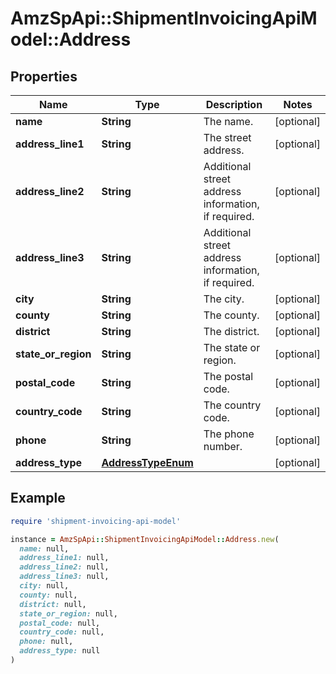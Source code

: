 # AmzSpApi::ShipmentInvoicingApiModel::Address

## Properties

| Name | Type | Description | Notes |
| ---- | ---- | ----------- | ----- |
| **name** | **String** | The name. | [optional] |
| **address_line1** | **String** | The street address. | [optional] |
| **address_line2** | **String** | Additional street address information, if required. | [optional] |
| **address_line3** | **String** | Additional street address information, if required. | [optional] |
| **city** | **String** | The city. | [optional] |
| **county** | **String** | The county. | [optional] |
| **district** | **String** | The district. | [optional] |
| **state_or_region** | **String** | The state or region. | [optional] |
| **postal_code** | **String** | The postal code. | [optional] |
| **country_code** | **String** | The country code. | [optional] |
| **phone** | **String** | The phone number. | [optional] |
| **address_type** | [**AddressTypeEnum**](AddressTypeEnum.md) |  | [optional] |

## Example

```ruby
require 'shipment-invoicing-api-model'

instance = AmzSpApi::ShipmentInvoicingApiModel::Address.new(
  name: null,
  address_line1: null,
  address_line2: null,
  address_line3: null,
  city: null,
  county: null,
  district: null,
  state_or_region: null,
  postal_code: null,
  country_code: null,
  phone: null,
  address_type: null
)
```

